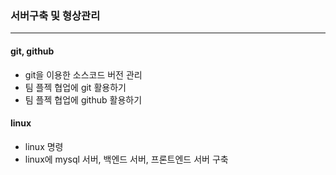 ### 서버구축 및 형상관리
---
#### git, github
- git을 이용한 소스코드 버전 관리
- 팀 플젝 협업에 git 활용하기
- 팀 플젝 협업에 github 활용하기

#### linux
- linux 명령
- linux에 mysql 서버, 백엔드 서버, 프론트엔드 서버 구축
